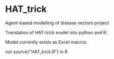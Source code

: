 HAT_trick
=============

Agent-based modelling of disease vectors project

Translation of HAT-trick model into python and R.

Model currently exists as Excel macros.

run source("HAT_trick.R") in R
